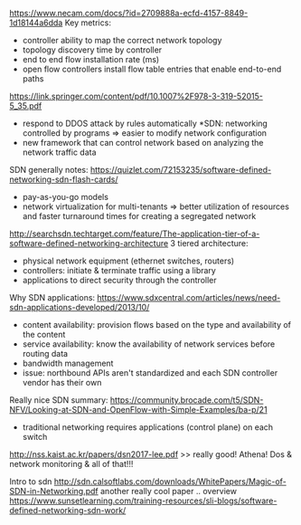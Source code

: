 https://www.necam.com/docs/?id=2709888a-ecfd-4157-8849-1d18144a6dda
Key metrics:
* controller ability to map the correct network topology
* topology discovery time by controller
* end to end flow installation rate (ms)
* open flow controllers install flow table entries that enable end-to-end paths

https://link.springer.com/content/pdf/10.1007%2F978-3-319-52015-5_35.pdf
* respond to DDOS attack by rules automatically 
*SDN: networking controlled by programs => easier to modify network configuration
* new framework that can control network based on analyzing the network traffic data

SDN generally notes: https://quizlet.com/72153235/software-defined-networking-sdn-flash-cards/
* pay-as-you-go models
* network virtualization for multi-tenants => better utilization of resources and faster turnaround times for creating a segregated network

http://searchsdn.techtarget.com/feature/The-application-tier-of-a-software-defined-networking-architecture
3 tiered architecture:
* physical network equipment (ethernet switches, routers)
* controllers: initiate & terminate traffic using a library
* applications to direct security through the controller

Why SDN applications: https://www.sdxcentral.com/articles/news/need-sdn-applications-developed/2013/10/
* content availability: provision flows based on the type and availability of the content
* service availability: know the availability of network services before routing data
* bandwidth management 
* issue: northbound APIs aren't standardized and each SDN controller vendor has their own

Really nice SDN summary: https://community.brocade.com/t5/SDN-NFV/Looking-at-SDN-and-OpenFlow-with-Simple-Examples/ba-p/21
* traditional networking requires applications (control plane) on each switch

http://nss.kaist.ac.kr/papers/dsn2017-lee.pdf >> really good! Athena! Dos & network monitoring & all of that!!!

Intro to sdn
http://sdn.calsoftlabs.com/downloads/WhitePapers/Magic-of-SDN-in-Networking.pdf another really cool paper .. overview
https://www.sunsetlearning.com/training-resources/sli-blogs/software-defined-networking-sdn-work/ 

